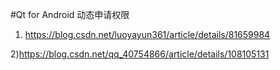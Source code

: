 #Qt for Android 动态申请权限

1) https://blog.csdn.net/luoyayun361/article/details/81659984

2)https://blog.csdn.net/qq_40754866/article/details/108105131
